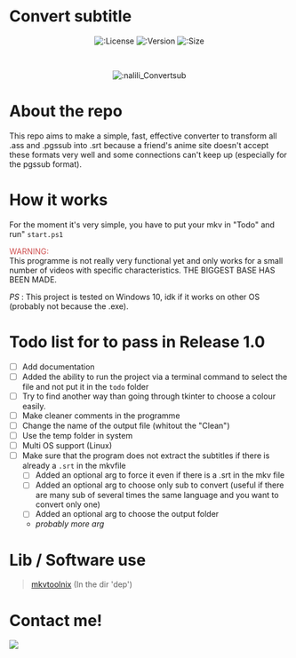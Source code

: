 # Convert subtitle
<div align="center">

![:License](https://img.shields.io/github/license/naliliV2/Convert-substitle?style=for-the-badge)
![:Version](https://img.shields.io/badge/Version-Alpha_1.0-brightgreen?style=for-the-badge)
![:Size](https://img.shields.io/github/languages/code-size/naliliV2/Convert-substitle?style=for-the-badge)

<br>

![:nalili_Convertsub](https://count.getloli.com/get/@s:nalili_Convertsub?theme=rule34)
</div>

# About the repo

This repo aims to make a simple, fast, effective converter to transform all .ass and .pgssub into .srt because a friend's anime site doesn't accept these formats very well and some connections can't keep up (especially for the pgssub format).

# How it works

For the moment it's very simple, you have to put your mkv in "Todo" and run" ``start.ps1``

<div style="color: rgb(207, 80, 80);">WARNING:</div> This programme is not really very functional yet and only works for a small number of videos with specific characteristics. THE BIGGEST BASE HAS BEEN MADE.

</br>

*PS* : This project is tested on Windows 10, idk if it works on other OS (probably not because the .exe).

# Todo list for to pass in Release 1.0

- [ ] Add documentation 
- [ ] Added the ability to run the project via a terminal command to select the file and not put it in the `todo` folder
- [ ] Try to find another way than going through tkinter to choose a colour easily.
- [ ] Make cleaner comments in the programme
- [ ] Change the name of the output file (whitout the "Clean")
- [ ] Use the temp folder in system
- [ ] Multi OS support (Linux)
- [ ] Make sure that the program does not extract the subtitles if there is already a `.srt` in the mkvfile
  - [ ] Added an optional arg to force it even if there is a .srt in the mkv file
  - [ ] Added an optional arg to choose only sub to convert (useful if there are many sub of several times the same language and you want to convert only one)
  - [ ] Added an optional arg to choose the output folder
  - *probably more arg*

<!-- - [ ] (Optional) Convert all python file to C++ or Rust for faster execution
- [ ] (Optional) Add a GUI
- *[ ] (Optional) Separate entirely from mkvtoolnix* -->

# Lib / Software use 
> [mkvtoolnix](https://gitlab.com/mbunkus/mkvtoolnix/) (In the dir 'dep')

# Contact me!

![](https://discord.c99.nl/widget/theme-2/381478305540341761.png)
